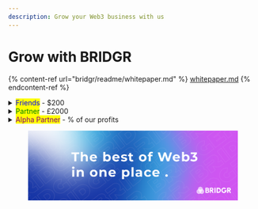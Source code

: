 ```yaml
---
description: Grow your Web3 business with us
---
```


# Grow with BRIDGR

{% content-ref url="bridgr/readme/whitepaper.md" %}
[whitepaper.md](bridgr/readme/whitepaper.md)
{% endcontent-ref %}

<details>

<summary><mark style="color:blue;">Friends</mark> - $200</summary>

The "BRIDGR Collective" - a _network to increase exposure._&#x20;

_The easily scalable part of BRIDGR._

**Friends must be:**&#x20;

* A Web3 project with solid team and/or a solid runway
* A sponsor of a WEB3 SOCIAL event
* OR a customer of our consultancy service

**BRIDGR gets:**

* Access to their community and network.
* Their logos on our website

**Friends get:**

* Exposure via BRIDGR's communications (Not Partner communications).
* Sponsorship deals for, and invites to WEB3 SOCIALS worldwide.

**Friends Pay:**

* Nothing

</details>

<details>

<summary><mark style="color:green;">Partner</mark> - £2000</summary>

_This is one of two ways BRIDGR makes money. The other is via direct consultancy._

_Scaling is more of a challenge with paying Partners as they will require a lot of admin time._

**Must have:**&#x20;

* A valuable Web3 service that they are willing to share with BRIDGR
* Willingness to host events in their location

**BRIDGR gets:**

* Their logo on our website
* Ability to offer their services to the rest of BRIDGR's Partners

**They get:**

* Access to all BRIDGR's Partner services:
  * [Consultancy](membership-benefits/web3-onboarding/web3-consultancy.md)
  * [Network Access](membership-benefits/web3-acceleration/network-access.md)
  * [Community Access](membership-benefits/shared-community/community-access.md)
  * [Game Integration](membership-benefits/web3-acceleration/game-integration.md)
  * [Education](membership-benefits/web3-onboarding/education.md)
  * [IRL WEB3 SOCIAL](membership-benefits/global-events/web3-social.md)
  * [Whitelists](membership-benefits/shared-community/whitelists.md)
  * [Legal](membership-benefits/web3-onboarding/legal.md)

**They pay:**

* $2000+ per year

</details>

<details>

<summary><mark style="color:purple;">Alpha Partner</mark> - % of our profits</summary>

_Only 2 remaining places_

**Must have:**

* Large global reach
* Exceptional Web3 services to offer BRIDGR

**BRIDGR gets:**

* To offer their services to all Partners

**They get:**

* Percentage of profits

**They pay:**

* Nothing.

</details>

<figure><img src=".gitbook/assets/BRIDGR banner.png" alt=""><figcaption></figcaption></figure>
